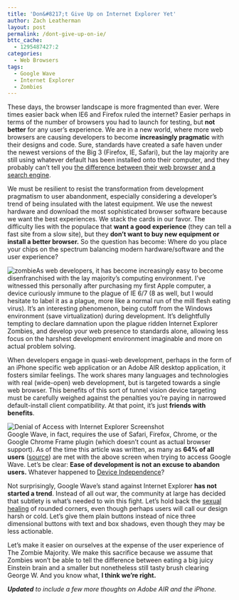 ```yaml
---
title: 'Don&#8217;t Give Up on Internet Explorer Yet'
author: Zach Leatherman
layout: post
permalink: /dont-give-up-on-ie/
bttc_cache:
  - 1295487427:2
categories:
  - Web Browsers
tags:
  - Google Wave
  - Internet Explorer
  - Zombies
---
```


These days, the browser landscape is more fragmented than ever. Were times easier back when IE6 and Firefox ruled the internet? Easier perhaps in terms of the number of browsers you had to launch for testing, but **not better** for any user’s experience. We are in a new world, where more web browsers are causing developers to become **increasingly pragmatic** with their designs and code. Sure, standards have created a safe haven under the newest versions of the Big 3 (Firefox, IE, Safari), but the lay majority are still using whatever default has been installed onto their computer, and they probably can’t tell you [the difference between their web browser and a search engine][1].

 [1]: http://googlesystem.blogspot.com/2009/06/browser-is-search-engine.html

We must be resilient to resist the transformation from development pragmatism to user abandonment, especially considering a developer’s trend of being insulated with the latest equipment. We use the newest hardware and download the most sophisticated browser software because we want the best experiences. We stack the cards in our favor. The difficulty lies with the populace that **want a good experience** (they can tell a fast site from a slow site), but they **don’t want to buy new equipment or install a better browser.** So the question has become: Where do you place your chips on the spectrum balancing modern hardware/software and the user experience?

![zombie][2]As web developers, it has become increasingly easy to become disenfranchised with the lay majority’s computing environment. I’ve witnessed this personally after purchasing my first Apple computer, a device curiously immune to the plague of IE 6/7 (8 as well, but I would hesitate to label it as a plague, more like a normal run of the mill flesh eating virus). It’s an interesting phenomenon, being cutoff from the Windows environment (save virtualization) during development. It’s delightfully tempting to declare damnation upon the plague ridden Internet Explorer Zombies, and develop your web presence to standards alone, allowing less focus on the harshest development environment imaginable and more on actual problem solving.

 [2]: http://www.zachleat.com/web/wp-content/uploads/2009/12/zombies.png "zombie"

When developers engage in quasi-web development, perhaps in the form of an iPhone specific web application or an Adobe AIR desktop application, it fosters similar feelings. The work shares many languages and technologies with real (wide-open) web development, but is targeted towards a single web browser. This benefits of this sort of tunnel vision device targeting must be carefully weighed against the penalties you’re paying in narrowed default-install client compatibility. At that point, it’s just **friends with benefits**.

![Denial of Access with Internet Explorer Screenshot][3]  
Google Wave, in fact, requires the use of Safari, Firefox, Chrome, or the Google Chrome Frame plugin (which doesn’t count as actual browser support). As of the time this article was written, as many as **64% of all users** ([source][4]) are met with the above screen when trying to access Google Wave. Let’s be clear: **Ease of development is not an excuse to abandon users.** Whatever happened to [Device Independence][5]?

 [3]: http://www.zachleat.com/web/wp-content/uploads/2009/12/google-wave-ie8.png "Denial of Access with Internet Explorer Screenshot"
 [4]: http://en.wikipedia.org/wiki/Usage_share_of_web_browsers
 [5]: http://www.zachleat.com/web/2009/08/29/device-independence/

Not surprisingly, Google Wave’s stand against Internet Explorer **has not started a trend**. Instead of all out war, the community at large has decided that subtlety is what’s needed to win this fight. Let’s hold back the [sexual healing][6] of rounded corners, even though perhaps users will call our design harsh or cold. Let’s give them plain buttons instead of nice three dimensional buttons with text and box shadows, even though they may be less actionable.

 [6]: http://en.wikipedia.org/wiki/Sexual_Healing

Let’s make it easier on ourselves at the expense of the user experience of The Zombie Majority. We make this sacrifice because we assume that Zombies won’t be able to tell the difference between eating a big juicy Einstein brain and a smaller but nonetheless still tasty brush clearing George W. And you know what, **I think we’re right.**

***Updated** to include a few more thoughts on Adobe AIR and the iPhone.*